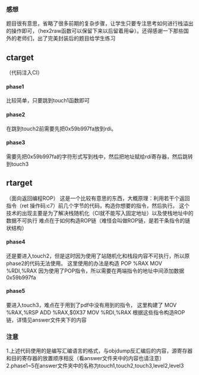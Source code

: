 ### 感想
题目很有意思，省略了很多前期的复杂步骤，让学生只要专注思考如何进行栈溢出的操作即可，（hex2raw函数可以保留下来以后留着用😀）。还得感谢一下那些国外的老师们，出了完美封装后的题目给学生练习


## ctarget
（代码注入CI）
#### phase1
比较简单，只要跳到touch1函数即可

#### phase2
在跳到touch2前需要先把0x59b997fa放到rdi。

#### phase3
需要先把0x59b997fa的字符形式写到栈中，然后把地址赋给rdi寄存器，然后跳转到touch3


## rtarget
（面向返回编程ROP）
这是一个比较有意思的东西，大概原理：利用若干个返回指令（ret 操作码:c7）前几个字节的代码，构造你想要的指令，然后执行。
这个技术的出现主要是为了解决栈随机化（CI就不能写入固定地址）以及使栈地址中的数据不可执行
难点在于如何构造ROP链（难怪会叫做ROP链，是若干条指令的链状结构）

#### phase4
还是要进入touch2，但是这时因为使用了站随机化和栈段内容不可执行，所以原phase2的代码无法使用。
这里使用的办法是构造
POP %RAX
MOV %RDI,%RAX
因为使用了POP指令，所以需要在两端指令的地址中间添加数据0x59b997fa

#### phase5
要进入touch3，难点在于用到了pdf中没有用到的指令，
这里构建了
MOV %RAX,%RSP
ADD %RAX,$0X37
MOV %RDI,%RAX
根据这些指令构造ROP链，详情见answer文件夹下的内容

### 注意
1.上述代码使用的是编写汇编语言的格式，与objdump反汇编后的内容，源寄存器和目的寄存器的放置顺序相反（看answer文件夹中的内容也请注意）
2.phase1~5在answer文件夹中的名称为touch1,touch2,touch3,level2,level3
